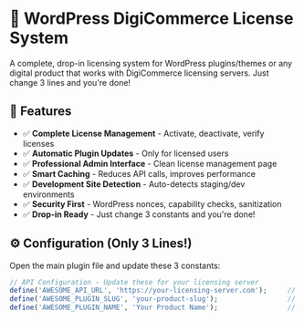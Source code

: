 # 🔐 WordPress DigiCommerce License System

A complete, drop-in licensing system for WordPress plugins/themes or any digital product that works with DigiCommerce licensing servers. Just change 3 lines and you're done!

## 🌟 Features

- ✅ **Complete License Management** - Activate, deactivate, verify licenses
- ✅ **Automatic Plugin Updates** - Only for licensed users
- ✅ **Professional Admin Interface** - Clean license management page
- ✅ **Smart Caching** - Reduces API calls, improves performance
- ✅ **Development Site Detection** - Auto-detects staging/dev environments
- ✅ **Security First** - WordPress nonces, capability checks, sanitization
- ✅ **Drop-in Ready** - Just change 3 constants and you're done!

## ⚙️ Configuration (Only 3 Lines!)

Open the main plugin file and update these 3 constants:

```php
// API Configuration - Update these for your licensing server
define('AWESOME_API_URL', 'https://your-licensing-server.com');     // Your DigiCommerce site URL
define('AWESOME_PLUGIN_SLUG', 'your-product-slug');                 // Your product slug in DigiCommerce
define('AWESOME_PLUGIN_NAME', 'Your Product Name');                 // Your product display name